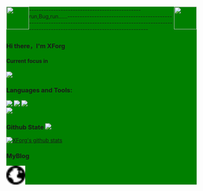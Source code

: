 <div style="background: green ">
<!-- top left -->
<a href="#" click="alert()">
    <img align="left" src="https://emojis.slackmojis.com/emojis/images/1450458551/184/nyancat_big.gif" width="60" height="60"/>        
</a>
<a href="#" click="alert()">
   <img align="right" src="https://emojis.slackmojis.com/emojis/images/1471045836/777/bug.gif" width="60" height="60"/>  
</a>      


----------------------------------------------run,Bug,run……-------------------------------------------------------------------------------------------------------------------------------------------------------


### Hi there，I'm XForg
#### Current focus in

<a href="https://github.com/xianfeng92/Awsome-Mind">
  <img align="center" src="https://github-readme-stats.anuraghazra1.vercel.app/api/pin/?username=xianfeng92&repo=Awsome-Mind&show_icons=true&title_color=fff&icon_color=79ff97&text_color=9f9f9f&bg_color=151515" />
</a>

### Languages and Tools:

<p>  
  <!-- Your languages and tools. Be careful with the alignment. 
  You can use this sites to get logos: https://www.vectorlogo.zone or https://simpleicons.org/
  -->
  <code><img width="10%" src="https://www.vectorlogo.zone/logos/java/java-ar21.svg"></code>
  <code><img width="10%" src="https://www.vectorlogo.zone/logos/android/android-ar21.svg"></code>
  <code><img width="10%" src="https://www.vectorlogo.zone/logos/github/github-ar21.svg"></code>

  <br />
  <code><img width="5%" src="https://github.com/simple-icons/simple-icons/blob/master/icons/androidstudio.svg"></code>
    

<!--   <code><img width="10%" src="https://www.vectorlogo.zone/logos/gradle/gradle-ar21.svg"></code> -->
<!--   <code><img width="10%" src="https://www.vectorlogo.zone/logos/flutterio/flutterio-ar21.svg"></code> -->
<!--   <code><img width="10%" src="https://www.vectorlogo.zone/logos/json/json-ar21.svg"></code> -->
<!--   <br /> -->
<!--   <code><img width="10%" src="https://www.vectorlogo.zone/logos/reactjs/reactjs-ar21.svg"></code> -->
<!--   <code><img width="10%" src="https://www.vectorlogo.zone/logos/sqlite/sqlite-ar21.svg"></code> -->
<!--   <code><img width="10%" src="https://www.vectorlogo.zone/logos/dartlang/dartlang-ar21.svg"></code> -->
<!--   <br /> -->
<!--   <code><img width="10%" src="https://www.vectorlogo.zone/logos/git-scm/git-scm-ar21.svg"></code> -->
<!--   <code><img width="10%" src="https://www.vectorlogo.zone/logos/gnu_bash/gnu_bash-ar21.svg"></code> -->
</p>

### Github State <img src="https://media.giphy.com/media/WUlplcMpOCEmTGBtBW/giphy.gif" width="60">

[![XForg's github stats](https://github-readme-stats.vercel.app/api?username=xianfeng92&show_icons=true&title_color=fff&icon_color=79ff97&text_color=9f9f9f&bg_color=151515)](https://github.com/anuraghazra/github-readme-stats)


### MyBlog

<a href="https://xianfeng92.github.io" target="blank">
<img align="center" src="https://raw.githubusercontent.com/iconic/open-iconic/master/svg/globe.svg" alt="@arshiamidos" height="50" width="50" />
</a>

<!--
<p align="center">
<img src="https://emojis.slackmojis.com/emojis/images/1598364417/10264/partykeanu.gif" width="25" height="25"/> 
<img src="https://emojis.slackmojis.com/emojis/images/1450319445/43/mario.gif" width="25" height="25"/> 
<img src="https://emojis.slackmojis.com/emojis/images/1450372448/149/sonic.gif" width="25" height="25"/> 
<img src="https://emojis.slackmojis.com/emojis/images/1471045836/777/bug.gif" width="25" height="25"/> 
<img src="https://emojis.slackmojis.com/emojis/images/1471045839/793/computerrage.gif" width="25" height="25"/> 
<img src="https://emojis.slackmojis.com/emojis/images/1450458551/184/nyancat_big.gif" width="25" height="25"/> 
<img src="https://emojis.slackmojis.com/emojis/images/1450785773/250/mega.gif" width="25" height="25"/> 
<img src="https://emojis.slackmojis.com/emojis/images/1578512858/7452/danceydoge.gif" width="25" height="25"/>
<img src="https://emojis.slackmojis.com/emojis/images/1460579133/354/doom_look.gif" width="25" height="25"/>
<img src="https://emojis.slackmojis.com/emojis/images/1460579188/357/doom_lost_soul.gif" width="25" height="25"/> 
</p>
-->
</div>
